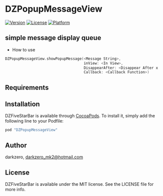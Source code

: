 # DZPopupMessageView

[![Version](https://img.shields.io/cocoapods/v/DZPopupMessageView.svg?style=flat)](http://cocoapods.org/pods/DZPopupMessageView)
[![License](https://img.shields.io/cocoapods/l/DZPopupMessageView.svg?style=flat)](http://cocoapods.org/pods/DZPopupMessageView)
[![Platform](https://img.shields.io/cocoapods/p/DZPopupMessageView.svg?style=flat)](http://cocoapods.org/pods/DZPopupMessageView)

## simple message display queue

- How to use

```Swift
DZPopupMessageView.showPopupMessage(<Message String>, 
                                    inView: <In View>, 
                                    DisappearAfter: <Disappear After x.x seconds>, 
                                    Callback: <Callback Function>)
```

## Requirements

## Installation

DZFiveStarBar is available through [CocoaPods](http://cocoapods.org). To install
it, simply add the following line to your Podfile:

```ruby
pod "DZPopupMessageView"
```

## Author

darkzero, darkzero_mk2@hotmail.com

## License

DZFiveStarBar is available under the MIT license. See the LICENSE file for more info.
